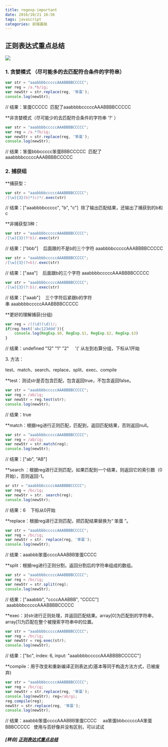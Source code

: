 ```yaml
---
title: regexp-important
date: 2016/10/21 16:56
tags: javascript
categories: 前端基础
---
```


## 正则表达式重点总结

![](https://mmbiz.qpic.cn/mmbiz_jpg/0vF1DtfHb3EIqLmAuHfMbLCr6Ad3C6Gw0KGt7ykePwac4YibOQzae5qjqIRmrgQXN0iaRpCOaSGk565SlfbWrSpw/0?wx_fmt=jpeg)

### 1\. 贪婪模式 （尽可能多的去匹配符合条件的字符串）

```javascript
var str = "aaabbbbcccccAAABBBBCCCCC"; 
var reg = /a.*b/ig; 
var newStr = str.replace(reg, '笨蛋'); 
console.log(newStr);
```

// 结果：笨蛋CCCCC  匹配了aaabbbbcccccAAABBBBCCCCC

**非贪婪模式（尽可能少的去匹配符合条件的字符串 '?' ）

```javascript
var str = "aaabbbbcccccAAABBBBCCCCC"; 
var reg = /a.*?b/ig; 
var newStr = str.replace(reg, '笨蛋'); 
console.log(newStr); 
```

// 结果：笨蛋bbbccccc笨蛋BBBCCCCC  匹配了aaabbbbcccccAAABBBBCCCCC

### 2\. 捕获组

**捕获型：

```javascript
var str = "aaabbbbcccccAAABBBBCCCCC"; 
/[\w]{3}(b)*(c)*/.exec(str)
```

// 结果：\["aaabbbbccccc", "b", "c"\]  除了输出匹配结果，还输出了捕获到的b和c

**非捕获型3种：

```javascript
var str = "aaabbbbcccccAAABBBBCCCCC"; 
/[\w]{3}(?!b)/.exec(str) 
```

// 结果：\["bbb"\]    后面跟的不是b的三个字符 aaabbbbcccccAAABBBBCCCCC

```javascript
var str = "aaabbbbcccccAAABBBBCCCCC"; 
/[\w]{3}(?=b)/.exec(str) 
```

// 结果：\["aaa"\]    后面跟b的三个字符 aaabbbbcccccAAABBBBCCCCC

```javascript
var str = "aaabbbbcccccAAABBBBCCCCC"; 
/[\w]{3}(?:b)/.exec(str)
```

// 结果：\["aaab"\]    三个字符后紧跟b的字符串 aaabbbbcccccAAABBBBCCCCC

**更好的理解捕获(分组) 

```javascript
var reg = /((\d)(\d))/; 
if(reg.test('abc123ddd')){ 
    console.log(RegExp.$0, RegExp.$1, RegExp.$2, RegExp.$3) 
} 
```

// 结果：undefined "12" "1" "2"     '(' 从左到右算分组，下标从1开始

3\. 方法：

test、match、search、replace、split、exec、compile

**test：测试str是否包含匹配，包含返回true，不包含返回false。

```javascript
var str = "aaabbbbcccccAAABBBBCCCCC"; 
var reg = /ab/ig; 
var newStr = reg.test(str); 
console.log(newStr); 
```

// 结果：true

**match：根据reg进行正则匹配，匹配到，返回匹配结果，否则返回null。

```javascript
var str = "aaabbbbcccccAAABBBBCCCCC"; 
var reg = /ab/ig; 
var newStr = str.match(reg); 
console.log(newStr); 
```

// 结果：\["ab", "AB"\]

**search ：根据reg进行正则匹配，如果匹配到一个结果，则返回它的索引数（0开始），否则返回-1。 

```javascript
ar str = "aaabbbbcccccAAABBBBCCCCC"; 
var reg = /bc/ig; 
var newStr = str. search(reg); 
console.log(newStr); 
```

// 结果：6    下标从0开始

**replace：根据reg进行正则匹配，把匹配结果替换为“ 笨蛋 ”。

```javascript
var str = "aaabbbbcccccAAABBBBCCCCC"; 
var reg = /bc/ig; 
var newStr = str. replace(reg, '笨蛋'); 
console.log(newStr); 
```

// 结果：aaabbb笨蛋ccccAAABBB笨蛋CCCC

**split：根据reg进行正则分割，返回分割后的字符串组成的数组。

```javascript
var str = "aaabbbbcccccAAABBBBCCCCC"; 
var reg = /bc/ig; 
var newStr = str.split(reg); 
console.log(newStr); 
```

// 结果：\["aaabbb", "ccccAAABBB", "CCCC"\]    aaabbbbcccccAAABBBBCCCCC

**exec：对str进行正则处理，并返回匹配结果。array\[0\]为匹配到的字符串，array\[1\]为匹配在整个被搜索字符串中的位置。

```javascript
var str = "aaabbbbcccccAAABBBBCCCCC"; 
var reg = /bc/ig; 
var newStr = reg.exec(str); 
console.log(newStr);
```

// 结果：\["bc", index: 6, input: "aaabbbbcccccAAABBBBCCCCC"\]

**compile：用于改变和重新编译正则表达式(基本等同于构造方法方式，已被废弃)

```javascript
var str = "aaabbbbcccccAAABBBBCCCCC"; 
var reg = /bc/ig; 
var newStr = str.replace(reg, '笨蛋'); 
console.log(newStr); reg=/ab/gi; 
reg.compile(reg); 
newStr = str.replace(reg, '笨蛋'); 
console.log(newStr);
```

// 结果：aaabbb笨蛋ccccAAABBB笨蛋CCCC     aa笨蛋bbbcccccAA笨蛋BBBCCCCC   使用与否好像并没有区别，可以试试

##### [转自] [正则表达式重点总结](https://my.oschina.net/luweiweiwei/blog/761840)